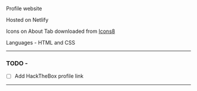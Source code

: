 Profile website

Hosted on Netlify

Icons on About Tab downloaded from [Icons8](https://icons8.com/)

Languages - HTML and CSS

------

### TODO -

- [ ] Add HackTheBox profile link

- - - 
